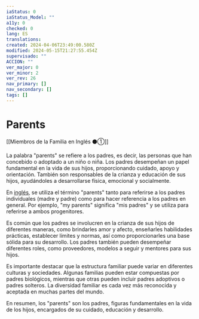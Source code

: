 ```yaml
---
iaStatus: 0
iaStatus_Model: ""
a11y: 0
checked: 0
lang: ES
translations: 
created: 2024-04-06T23:49:00.580Z
modified: 2024-05-15T21:27:55.454Z
supervisado: ""
ACCION: ""
ver_major: 0
ver_minor: 2
ver_rev: 26
nav_primary: []
nav_secondary: []
tags: []
---
```

# Parents

[[Miembros de la Familia en Inglés ⚫①]]

La palabra "parents" se refiere a los padres, es decir, las personas que han concebido o adoptado a un niño o niña. Los padres desempeñan un papel fundamental en la vida de sus hijos, proporcionando cuidado, apoyo y orientación. También son responsables de la crianza y educación de sus hijos, ayudándoles a desarrollarse física, emocional y socialmente.

En [inglés](), se utiliza el término "parents" tanto para referirse a los padres individuales (madre y padre) como para hacer referencia a los padres en general. Por ejemplo, "my parents" significa "mis padres" y se utiliza para referirse a ambos progenitores.

Es común que los padres se involucren en la crianza de sus hijos de diferentes maneras, como brindarles amor y afecto, enseñarles habilidades prácticas, establecer límites y normas, así como proporcionarles una base sólida para su desarrollo. Los padres también pueden desempeñar diferentes roles, como proveedores, modelos a seguir y mentores para sus hijos.

Es importante destacar que la estructura familiar puede variar en diferentes culturas y sociedades. Algunas familias pueden estar compuestas por padres biológicos, mientras que otras pueden incluir padres adoptivos o padres solteros. La diversidad familiar es cada vez más reconocida y aceptada en muchas partes del mundo.

En resumen, los "parents" son los padres, figuras fundamentales en la vida de los hijos, encargados de su cuidado, educación y desarrollo.